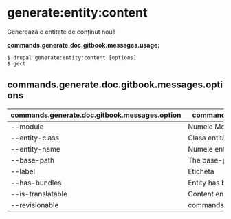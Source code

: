 # generate:entity:content
Generează o entitate de conținut nouă

**commands.generate.doc.gitbook.messages.usage:**
```
$ drupal generate:entity:content [options]
$ gect  
```

## commands.generate.doc.gitbook.messages.options
commands.generate.doc.gitbook.messages.option | commands.generate.doc.gitbook.messages.details
-------|-------------
--module | Numele Modulului.
--entity-class | Clasa entității de conținut
--entity-name | Numele entității de conținut
--base-path | The base-path for the content entity routes
--label | Eticheta
--has-bundles | Entity has bundles
--is-translatable | Content entity translatable
--revisionable | commands.generate.entity.content.options.revisionable
